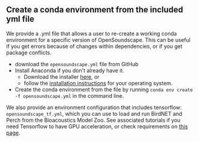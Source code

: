 ## Create a conda environment from the included yml file
We provide a .yml file that allows a user to re-create a working conda environment for a specific version of OpenSoundscape. This can be useful if you get errors because of changes within dependencies, or if you get package conflicts. 

* download the `opensoundscape.yml` file from GitHub
* Install Anaconda if you don't already have it.
   * Download the installer [here](https://www.anaconda.com/products/individual), or
   * follow the [installation instructions](https://docs.anaconda.com/anaconda/install/) for your operating system.
* Create the conda environment from the file by running `conda env create -f opensoundscape.yml` in the command line. 

We also provide an environment configuration that includes tensorflow: `opensoundscape_tf.yml`, which you can use to load and run BirdNET and Perch from the Bioacoustics Model Zoo. See associated tutorials if you need Tensorflow to have GPU acceleration, or check requirements on [this page](https://www.tensorflow.org/install/source#gpu).